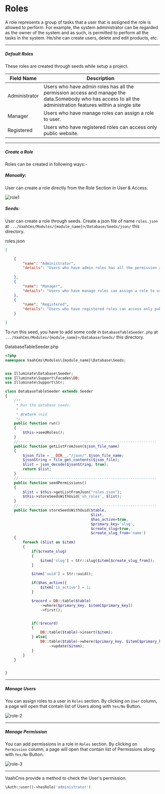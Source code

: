 # Roles

A role represents a group of tasks that a user that is assigned the role is allowed to perform. For example, the system administrator can be regarded as the owner of the system and as such, is permitted to perform all the tasks in the system. He/she can create users, delete and edit products, etc.

------



##### Default Roles

These roles are created through seeds while setup a project.

| Field Name    | Description                                                  |
| ------------- | ------------------------------------------------------------ |
| Administrator | Users who have admin roles has all the permission access and manage the data.Somebody who has access to all the administration features within a single site |
| Manager       | Users who have manage roles can assign a role to user.       |
| Registered    | Users who have registered roles can access only public website. |

------



##### Create a Role

Roles can be created in following ways:-

##### Manually:

User can create a role directly from the Role Section in User & Access.

<img :src="$withBase('/images/role-1.png')" alt="role1">

##### Seeds:

User can create a role through seeds. Create a json file of name `roles.json` at `.../VaahCms/Modules/{module_name}>/Database/Seeds/json/` this directory.

roles.json

```json
[

    {
        "name": "Administrator",
        "details": "Users who have admin roles has all the permission access and manage the data, Somebody who has access to all the administration features within a single site"
                
    },
    {
        "name": "Manager",
        "details": "Users who have manage roles can assign a role to user."
    },
    {
        "name": "Registered",
        "details": "Users who have registered roles can access only public website."
    }

]
```

To run this seed, you have to add some code in `DatabaseTableSeeder.php` at `.../VaahCms/Modules/{module_name}>/Database/Seeds/` this directory.

DatabaseTableSeeder.php

```php
<?php
namespace VaahCms\Modules\{module_name}\Database\Seeds;


use Illuminate\Database\Seeder;
use Illuminate\Support\Facades\DB;
use Illuminate\Support\Str;

class DatabaseTableSeeder extends Seeder
{
    /**
     * Run the database seeds.
     *
     * @return void
     */
    public function run()
    {
        $this->seedRoles();
    }
    //---------------------------------------------------------------
    public function getListFromJson($json_file_name)
    {
        $json_file = __DIR__."/json/".$json_file_name;
        $jsonString = file_get_contents($json_file);
        $list = json_decode($jsonString, true);
        return $list;
    }
    //---------------------------------------------------------------
    public function seedPermissions()
    {
        $list = $this->getListFromJson("roles.json");
        $this->storeSeedsWithUuid('vh_roles', $list);
    }
    //---------------------------------------------------------------
    public function storeSeedsWithUuid($table, 
                                       $list,
                                       $has_active=true, 
                                       $primary_key='slug', 
                                       $create_slug=true, 
                                       $create_slug_from='name')
    {
        foreach ($list as $item)
        {
            if($create_slug)
            {
                $item['slug'] = Str::slug($item[$create_slug_from]);
            }

            $item['uuid'] = Str::uuid();

            if($has_active){
                $item['is_active'] = 1;
            }

            $record = DB::table($table)
                ->where($primary_key, $item[$primary_key])
                ->first();


            if(!$record)
            {
                DB::table($table)->insert($item);
            } else{
                DB::table($table)->where($primary_key, $item[$primary_key])
                    ->update($item);
            }
        }
    }


}
```



------



##### Manage Users

You can assign roles to a user in `Roles` section. By clicking on `User` column, a page will open that contain list of Users along with `Yes/No` Button.

<img :src="$withBase('/images/role-2.png')" alt="role-2">

------



#####  Manage Permission

You can add permissions in a role in `Roles` section. By clicking on `Permission` column, a page will open that contain list of Permissions along with `Yes/No` Button.

<img :src="$withBase('/images/role-3.png')" alt="role-3">

------

VaahCms provide a method to check the User's permission.

```php
\Auth::user()->hasRole('administrator')
```
